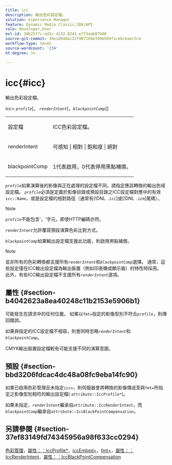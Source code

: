 ```yaml
---
title: icc
description: 輸出色彩設定檔。
solution: Experience Manager
feature: Dynamic Media Classic,SDK/API
role: Developer,User
exl-id: 39b25f7c-ed3c-4132-8241-e7f3aab07b00
source-git-commit: 3be1d948ac22f907169ef09b509f1cebceaec5c4
workflow-type: tm+mt
source-wordcount: '234'
ht-degree: 1%

---
```


# icc{#icc}

輸出色彩設定檔。

icc= *`profile`*[， *`renderIntent`*[，*`blackpointComp`*]]

<table id="simpletable_DF1914FD351E4F2BA61372A52F0CFFBF"> 
 <tr class="strow"> 
  <td class="stentry"> <p><span class="codeph"> <span class="varname">設定檔</span></span> </p></td> 
  <td class="stentry"> <p>ICC色彩設定檔。 </p></td> 
 </tr> 
 <tr class="strow"> 
  <td class="stentry"> <p><span class="codeph"> <span class="varname"> renderIntent </span> </span> </p></td> 
  <td class="stentry"> <p>可感知 | 相對 | 飽和度 | 絕對 </p></td> 
 </tr> 
 <tr class="strow"> 
  <td class="stentry"> <p><span class="codeph"> <span class="varname"> blackpointComp</span> </span> </p></td> 
  <td class="stentry"> <p>1代表啟用，0代表停用黑點補償。 </p></td> 
 </tr> 
</table>

*`profile`*&#x200B;如果演算後的影像與正在處理的設定檔不同，請指定應該轉換的輸出色域設定檔。 *`profile`*&#x200B;必須是定義於影像目錄或預設目錄之ICC設定檔對應中的有效`icc::Name`，或是設定檔的相對路徑（通常有[!DNL `.icc`]或[!DNL `.icm`]尾碼）。

>[!NOTE]
>
>*`profile`*&#x200B;不能包含&#39;，&#39;字元，即使HTTP編碼亦然。

*`renderIntent`*&#x200B;允許覆寫預設演算色彩比對方式。

*`blackpointComp`*&#x200B;如果輸出設定檔支援此功能，則啟用黑點補償。

>[!NOTE]
>
>並非所有的色彩轉換都支援所有&#x200B;*`renderIntent`*&#x200B;和&#x200B;*`blackpointComp`*&#x200B;選擇。 通常，這些設定僅在ICC輸出設定檔為輸出裝置（例如印表機或顯示器）的特性時採用。 此外，有些ICC輸出設定檔不支援所有&#x200B;*`renderIntent`*&#x200B;選項。

## 屬性 {#section-b4042623a8ea40248c11b2153e5906b1}

可能發生在請求中的任何位置。 如果以`fmt=`指定的影像型別不符合&#x200B;*`profile`*，則傳回錯誤。

如果與指定的ICC設定檔不相容，則會同時忽略&#x200B;*`renderIntent`*&#x200B;和&#x200B;*`blackpointComp`*。

CMYK輸出裝置設定檔較有可能支援不同的演算意圖。

## 預設 {#section-bbd3206fdcac4dc48a08fc9eba14fc90}

如果已啟用色彩管理且未指定`icc=`，則伺服器會將轉換的影像傳送至與`fmt=`所指定之影像型別相符的輸出設定檔( `attribute::IccProfile*`)。

如果未指定，*`renderIntent`*&#x200B;繼承自`attribute::IccRenderIntent`，而&#x200B;*`blackpointComp`*&#x200B;繼承自`attribute::IccBlackPointCompensation`。

## 另請參閱 {#section-37ef83149fd74345956a98f633cc0294}

[色彩管理](../../../../../ir-api/http-protocol/image-rendering-api-ref/c-ir-http-protocol-ref/c-ir-http-protocol-syntax-and-features/c-ir-color-management.md#concept-7bac7c2c41be42c1b301eae80abe6b8d)，[屬性：：IccProfile*](../../../../../ir-api/material-cat/image-rendering-api-ref/c-ir-material-catalog/c-ir-attributes-reference/r-ir-iccprofilecmyk.md#reference-55aead2d924847ffbd1be4c46add7127)，[iccEmbed=](../../../../../ir-api/http-protocol/image-rendering-api-ref/c-ir-http-protocol-ref/c-ir-http-protocol-command-reference/r-ir-iccembed.md#reference-47a433138c7c4b29b9b29871b2491a7f)，[fmt=](../../../../../ir-api/http-protocol/image-rendering-api-ref/c-ir-http-protocol-ref/c-ir-http-protocol-command-reference/r-ir-fmt.md#reference-4c743f67d56b47c5b774fcc900ff758c)，[屬性：：IccRenderIntent](../../../../../ir-api/material-cat/image-rendering-api-ref/c-ir-material-catalog/c-ir-attributes-reference/r-ir-iccrenderintent.md#reference-3b80b7a4c25545a593c5076f318b5c40)，[屬性：：IccBlackPointCompensation](../../../../../ir-api/material-cat/image-rendering-api-ref/c-ir-material-catalog/c-ir-attributes-reference/r-ir-iccblackpointcompensation.md#reference-d939b0cdf6564baaa88deb1059e3b7f0)

